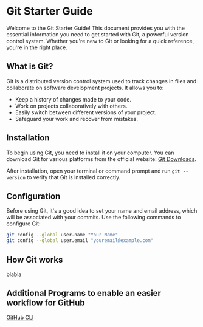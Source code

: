 # Git Starter Guide

Welcome to the Git Starter Guide! This document provides you with the essential information you need to get started with Git, a powerful version control system. Whether you're new to Git or looking for a quick reference, you're in the right place.

## What is Git?

Git is a distributed version control system used to track changes in files and collaborate on software development projects. It allows you to:

- Keep a history of changes made to your code.
- Work on projects collaboratively with others.
- Easily switch between different versions of your project.
- Safeguard your work and recover from mistakes.

## Installation

To begin using Git, you need to install it on your computer. You can download Git for various platforms from the official website: [Git Downloads](https://git-scm.com/downloads).

After installation, open your terminal or command prompt and run `git --version` to verify that Git is installed correctly.

## Configuration

Before using Git, it's a good idea to set your name and email address, which will be associated with your commits. Use the following commands to configure Git:

```bash
git config --global user.name "Your Name"
git config --global user.email "youremail@example.com"
```

## How Git works

blabla

## Additional Programs to enable an easier workflow for GitHub

[GitHub CLI](https://github.com/NULL-Term1nat0r/GitHub_CLI_Guide.git)

